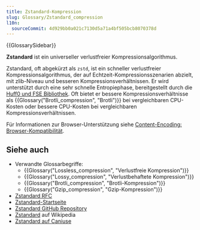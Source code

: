 ```yaml
---
title: Zstandard-Kompression
slug: Glossary/Zstandard_compression
l10n:
  sourceCommit: 4d929bb0a021c7130d5a71a4bf505bcb8070378d
---
```


{{GlossarySidebar}}

**Zstandard** ist ein universeller verlustfreier Kompressionsalgorithmus.

Zstandard, oft abgekürzt als `zstd`, ist ein schneller verlustfreier Kompressionsalgorithmus, der auf Echtzeit-Kompressionsszenarien abzielt, mit zlib-Niveau und besseren Kompressionsverhältnissen. Er wird unterstützt durch eine sehr schnelle Entropiephase, bereitgestellt durch die [Huff0 und FSE Bibliothek](https://github.com/Cyan4973/FiniteStateEntropy). Oft bietet er bessere Kompressionsverhältnisse als {{Glossary("Brotli_compression", "Brotli")}} bei vergleichbaren CPU-Kosten oder bessere CPU-Kosten bei vergleichbaren Kompressionsverhältnissen.

Für Informationen zur Browser-Unterstützung siehe [Content-Encoding: Browser-Kompatibilität](/de/docs/Web/HTTP/Reference/Headers/Content-Encoding#browser_compatibility).

## Siehe auch

- Verwandte Glossarbegriffe:
  - {{Glossary("Lossless_compression", "Verlustfreie Kompression")}}
  - {{Glossary("Lossy_compression", "Verlustbehaftete Kompression")}}
  - {{Glossary("Brotli_compression", "Brotli-Kompression")}}
  - {{Glossary("Gzip_compression", "Gzip-Kompression")}}
- [Zstandard RFC](https://datatracker.ietf.org/doc/html/rfc8878)
- [Zstandard-Startseite](https://facebook.github.io/zstd/)
- [Zstandard GitHub Repository](https://github.com/facebook/zstd)
- [Zstandard](https://en.wikipedia.org/wiki/Zstandard) auf Wikipedia
- [Zstandard auf Caniuse](https://caniuse.com/#feat=zstandard)

